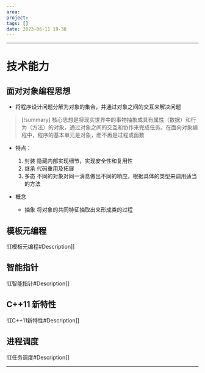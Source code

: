 ```yaml
---
area: 
project: 
tags: []
date: 2023-06-11 19-38
---
```

---
# 技术能力
## 面对对象编程思想
- 将程序设计问题分解为对象的集合，并通过对象之间的交互来解决问题

> [!summary] 
> 核心思想是将现实世界中的事物抽象成具有属性（数据）和行为（方法）的对象，通过对象之间的交互和协作来完成任务。在面向对象编程中，程序的基本单元是对象，而不再是过程或函数

- 特点：
    1. 封装
        隐藏内部实现细节，实现安全性和复用性
    1. 继承
        代码重用及拓展
    1. 多态
        不同的对象对同一消息做出不同的响应，根据具体的类型来调用适当的方法

- 概念
    - 抽象
        将对象的共同特征抽取出来形成类的过程

## 模板元编程
![[模板元编程#Description]]
## 智能指针
![[智能指针#Description]]
## C++11 新特性
![[C++11新特性#Description]]
## 进程调度
![[任务调度#Description]]

---



